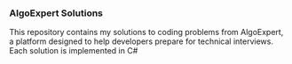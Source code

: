 ### AlgoExpert Solutions

This repository contains my solutions to coding problems from AlgoExpert, a platform designed to help developers prepare for technical interviews. Each solution is implemented in C#
